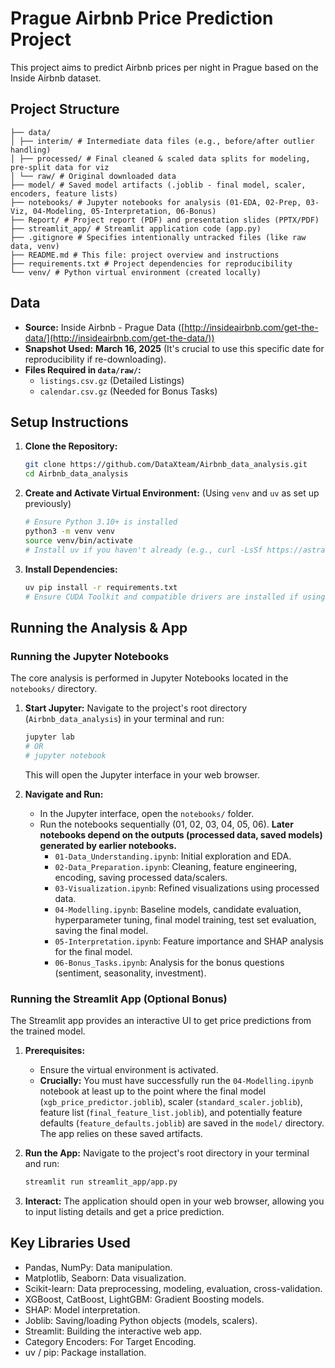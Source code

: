 # Prague Airbnb Price Prediction Project

This project aims to predict Airbnb prices per night in Prague based on the Inside Airbnb dataset.

## Project Structure

```
├── data/
│ ├── interim/ # Intermediate data files (e.g., before/after outlier handling)
│ ├── processed/ # Final cleaned & scaled data splits for modeling, pre-split data for viz
│ └── raw/ # Original downloaded data
├── model/ # Saved model artifacts (.joblib - final model, scaler, encoders, feature lists)
├── notebooks/ # Jupyter notebooks for analysis (01-EDA, 02-Prep, 03-Viz, 04-Modeling, 05-Interpretation, 06-Bonus)
├── Report/ # Project report (PDF) and presentation slides (PPTX/PDF)
├── streamlit_app/ # Streamlit application code (app.py)
├── .gitignore # Specifies intentionally untracked files (like raw data, venv)
├── README.md # This file: project overview and instructions
├── requirements.txt # Project dependencies for reproducibility
└── venv/ # Python virtual environment (created locally)
```

## Data

- **Source:** Inside Airbnb - Prague Data ([http://insideairbnb.com/get-the-data/](http://insideairbnb.com/get-the-data/))
- **Snapshot Used:** **March 16, 2025** (It's crucial to use this specific date for reproducibility if re-downloading).
- **Files Required in `data/raw/`:**
  - `listings.csv.gz` (Detailed Listings)
  - `calendar.csv.gz` (Needed for Bonus Tasks)

## Setup Instructions

1.  **Clone the Repository:**

    ```bash
    git clone https://github.com/DataXteam/Airbnb_data_analysis.git
    cd Airbnb_data_analysis
    ```

2.  **Create and Activate Virtual Environment:**
    (Using `venv` and `uv` as set up previously)

    ```bash
    # Ensure Python 3.10+ is installed
    python3 -m venv venv
    source venv/bin/activate
    # Install uv if you haven't already (e.g., curl -LsSf https://astral.sh/uv/install.sh | sh)
    ```

3.  **Install Dependencies:**
    ```bash
    uv pip install -r requirements.txt
    # Ensure CUDA Toolkit and compatible drivers are installed if using GPU features.
    ```

## Running the Analysis & App

### Running the Jupyter Notebooks

The core analysis is performed in Jupyter Notebooks located in the `notebooks/` directory.

1.  **Start Jupyter:** Navigate to the project's root directory (`Airbnb_data_analysis`) in your terminal and run:

    ```bash
    jupyter lab
    # OR
    # jupyter notebook
    ```

    This will open the Jupyter interface in your web browser.

2.  **Navigate and Run:**
    - In the Jupyter interface, open the `notebooks/` folder.
    - Run the notebooks sequentially (01, 02, 03, 04, 05, 06). **Later notebooks depend on the outputs (processed data, saved models) generated by earlier notebooks.**
      - `01-Data_Understanding.ipynb`: Initial exploration and EDA.
      - `02-Data_Preparation.ipynb`: Cleaning, feature engineering, encoding, saving processed data/scalers.
      - `03-Visualization.ipynb`: Refined visualizations using processed data.
      - `04-Modelling.ipynb`: Baseline models, candidate evaluation, hyperparameter tuning, final model training, test set evaluation, saving the final model.
      - `05-Interpretation.ipynb`: Feature importance and SHAP analysis for the final model.
      - `06-Bonus_Tasks.ipynb`: Analysis for the bonus questions (sentiment, seasonality, investment).

### Running the Streamlit App (Optional Bonus)

The Streamlit app provides an interactive UI to get price predictions from the trained model.

1.  **Prerequisites:**

    - Ensure the virtual environment is activated.
    - **Crucially:** You must have successfully run the `04-Modelling.ipynb` notebook at least up to the point where the final model (`xgb_price_predictor.joblib`), scaler (`standard_scaler.joblib`), feature list (`final_feature_list.joblib`), and potentially feature defaults (`feature_defaults.joblib`) are saved in the `model/` directory. The app relies on these saved artifacts.

2.  **Run the App:** Navigate to the project's root directory in your terminal and run:

    ```bash
    streamlit run streamlit_app/app.py
    ```

3.  **Interact:** The application should open in your web browser, allowing you to input listing details and get a price prediction.

## Key Libraries Used

- Pandas, NumPy: Data manipulation.
- Matplotlib, Seaborn: Data visualization.
- Scikit-learn: Data preprocessing, modeling, evaluation, cross-validation.
- XGBoost, CatBoost, LightGBM: Gradient Boosting models.
- SHAP: Model interpretation.
- Joblib: Saving/loading Python objects (models, scalers).
- Streamlit: Building the interactive web app.
- Category Encoders: For Target Encoding.
- uv / pip: Package installation.
